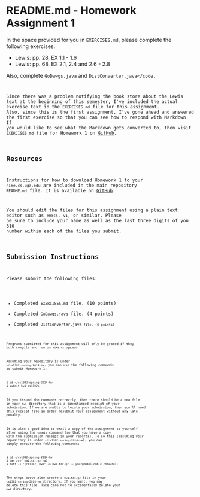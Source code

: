 
# README.md - Homework Assignment 1

In the space provided for you in <code>EXERCISES.md</code>, please complete the
following exercises:

 * Lewis: pp. 28, EX 1.1 - 1.6
 * Lewis: pp. 68, EX 2.1, 2.4 and 2.6 - 2.8

Also, complete <code>GoDawgs.java</code> and <code>DistConverter.java</code.

Since there was a problem notifying the book store about the Lewis text at the
beginning of this semester, I've included the actual exercise text in the
<code>EXERCISES.md</code> file for this assignment. Also, since this is the
first assignment, I've gone ahead and answered the first exercise so that
you can see how to respond with Markdown. If you would like to see what the
Markdown gets converted to, then visit <code>EXERCISES.md</code> file for
Homework 1 on [GitHub](https://github.com/mepcotterell-cs1302/cs1302-spring-2014-hw/blob/master/hw1/EXERCISES.md).

## Resources

Instructions for how to download Homework 1 to your 
<code>nike.cs.uga.edu</code> are included in the main repository
<code>README.md</code> file. It is available on
[GitHub](https://github.com/mepcotterell-cs1302/cs1302-spring-2014-hw/blob/master/README.md).

You should edit the files for this assignment using a plain text editor such
as <code>emacs</code>, <code>vi</code>, or similar. Please be sure to include
your name as well as the last three digits of you 810 number within each
of the files you submit.

## Submission Instructions

Please submit the following files:

 * Completed <code>EXERCISES.md</code> file. (10 points)
 * Completed <code>GoDawgs.java</code> file. (4 points)
 * Completed <code>DistConverter.java<code> file. (6 points)

Programs submitted for this assignment will only be graded if they
both compile and run on <code>nike.cs.uga.edu</code>.

Assuming your repository is under <code>~/cs1302-spring-2014-hw</code>, you can
use the following commands to submit Homework 1:

```
$ cd ~/cs1302-spring-2014-hw
$ submit hw1 cs1302b
```

If you issued the commands correctly, then there should be a new
file in your <code>hw1</code> directory that is a timestamped
receipt of your submission. If we are unable to locate your submission,
then you'll need this receipt file in order resubmit your assignment
without any late penalty. 

It is also a good idea to email a copy of the assignment to yourself
after using the <code>submit</code> command (so that you have a
copy with the submission receipt in your records). To so this (assuming
your repository is under <code>~/cs1302-spring-2014-hw</code>), you can
simply execute the following commands:

```
$ cd ~/cs1302-spring-2014-hw
$ tar zcvf hw1.tar.gz hw1
$ mutt -s "[cs1302] hw1" -a hw1.tar.gz -- your@email.com < /dev/null
```

The steps above also create a <code>hw1.tar.gz</code> file in your
<code>cs1302-spring-2014-hw</code> directory. If you want, you
may delete this file. Take care not to accidentally delete your
<code>hw1</code> directory.

